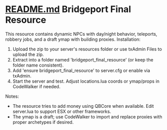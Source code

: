 [README.md](https://github.com/user-attachments/files/22320796/README.md)
Bridgeport Final Resource
========================
This resource contains dynamic NPCs with day/night behavior, teleports, robbery jobs, and a draft ymap with building proxies.
Installation:
1. Upload the zip to your server's resources folder or use txAdmin Files to upload the zip.
2. Extract into a folder named 'bridgeport_final_resource' (or keep the folder name consistent).
3. Add 'ensure bridgeport_final_resource' to server.cfg or enable via txAdmin.
4. Start the server and test. Adjust locations.lua coords or ymap/props in CodeWalker if needed.

Notes:
- The resource tries to add money using QBCore when available. Edit server.lua to support ESX or other frameworks.
- The ymap is a draft; use CodeWalker to import and replace proxies with proper archetypes if desired.
